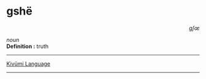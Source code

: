
# gshë

<div align="right"><i>gʃœ</i></div>

*noun*  
**Definition :** truth  

---

[Kivümi Language](../README.md)

---
